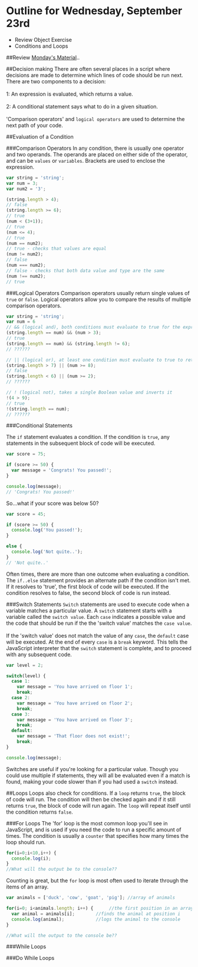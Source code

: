 # Outline for Wednesday, September 23rd
- Review Object Exercise
- Conditions and Loops

##Review
[Monday's Material](https://github.com/calebatwood/Week2_Monday)..


##Decision making
There are often several places in a script where decisions are made to determine which lines of code should be run next. There are two components to a decision:
<br>
<br>
1: An expression is evaluated, which returns a value.
<br>
<br>
2: A conditional statement says what to do in a given situation.
<br>
<br>
'Comparison operators' and `logical operators` are used to determine the next path of your code.

##Evaluation of a Condition

###Comparison Operators
In any condition, there is usually one operator and two operands. The operands are placed on either side of the operator, and can be `values` or `variables`. Brackets are used to enclose the expression.
```javascript
var string = 'string';
var num = 3;
var num2 = '3';

(string.length > 4);
// false
(string.length >= 6);
// true
(num < (3+1));
// true
(num <= 4);
// true
(num == num2);
// true - checks that values are equal
(num != num2);
// false
(num === num2);
// false - checks that both data value and type are the same
(num !== num2);
// true
```

###Logical Operators
Comparison operators usually return single values of `true` or `false`. Logical operators allow you to compare the results of multiple comparison operators.
```javascript
var string = 'string';
var num = 6
// && (logical and), both conditions must evaluate to true for the expression to return true
(string.length == num) && (num > 3);
// true
(string.length == num) && (string.length != 6);
// ??????

// || (logical or), at least one condition must evaluate to true to return true
(string.length > 7) || (num >= 8);
// false
(string.length < 6) || (num >= 2);
// ??????

// ! (logical not), takes a single Boolean value and inverts it
!(4 > 9);
// true
!(string.length == num);
// ??????
```

###Conditional Statements

The `if` statement evaluates a condition. If the condition is `true`, any statements in the subsequent block of code will be executed.
```javascript
var score = 75;

if (score >= 50) {
  var message = 'Congrats! You passed!';
}

console.log(message);
// 'Congrats! You passed!'
```
So...what if your score was below 50?
```javascript
var score = 45;

if (score >= 50) {
  console.log('You passed!');
}

else {
  console.log('Not quite..');
}
// 'Not quite..'
```
Often times, there are more than one outcome when evaluating a condition. The `if..else` statement provides an alternate path if the condition isn't met. If it resolves to 'true', the first block of code will be executed. If the condition resolves to false, the second block of code is run instead.

###Switch Statements
`Switch` statements are used to execute code when a variable matches a particular value. A `switch` statement starts with a variable called the `switch value`. Each `case` indicates a possible value and the code that should be run if the the 'switch value' matches the `case value`.
<br>
<br>
If the 'switch value' does not match the value of any `case`, the `default` case will be executed. At the end of every `case` is a `break` keyword. This tells the JavaScript interpreter that the `switch` statement is complete, and to proceed with any subsequent code.
```javascript
var level = 2;

switch(level) {
  case 1:
    var message = 'You have arrived on floor 1';
    break;
  case 2:
    var message = 'You have arrived on floor 2';
    break;
  case 3:
    var message = 'You have arrived on floor 3';
    break;
  default:
    var message = 'That floor does not exist!';
    break;
}

console.log(message);
```
Switches are useful if you're looking for a particular value. Though you could use multiple if statements, they will all be evaluated even if a match is found, making your code slower than if you had used a `switch` instead.

##Loops
Loops also check for conditions. If a `loop` returns `true`, the block of code will run. The condition will then be checked again and if it still returns `true`, the block of code will run again. The `loop` will repeat itself until the condition returns `false`.

###For Loops
The 'for' loop is the most common loop you'll see in JavaScript, and is used if you need the code to run a specific amount of times. The condition is usually a `counter` that specifies how many times the loop should run.

```javascript
for(i=0;i<10,i++) {
  console.log(i);
}
//What will the output be to the console??
```
Counting is great, but the `for` loop is most often used to iterate through the items of an array.
```javascript
var animals = ['duck', 'cow', 'goat', 'pig']; //array of animals

for(i=0; i<animals.length; i++) {      //the first position in an array is 0 so we set i equal to it
  var animal = animals[i];        //finds the animal at position i
  console.log(animal);            //logs the animal to the console
}

//What will the output to the console be??
```

###While Loops

###Do While Loops
